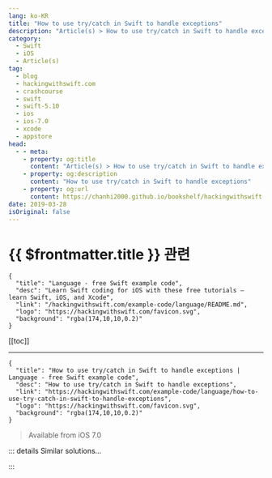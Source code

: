 ```yaml
---
lang: ko-KR
title: "How to use try/catch in Swift to handle exceptions"
description: "Article(s) > How to use try/catch in Swift to handle exceptions"
category:
  - Swift
  - iOS
  - Article(s)
tag: 
  - blog
  - hackingwithswift.com
  - crashcourse
  - swift
  - swift-5.10
  - ios
  - ios-7.0
  - xcode
  - appstore
head:
  - - meta:
    - property: og:title
      content: "Article(s) > How to use try/catch in Swift to handle exceptions"
    - property: og:description
      content: "How to use try/catch in Swift to handle exceptions"
    - property: og:url
      content: https://chanhi2000.github.io/bookshelf/hackingwithswift.com/example-code/language/how-to-use-try-catch-in-swift-to-handle-exceptions.html
date: 2019-03-28
isOriginal: false
---
```


# {{ $frontmatter.title }} 관련

```component VPCard
{
  "title": "Language - free Swift example code",
  "desc": "Learn Swift coding for iOS with these free tutorials – learn Swift, iOS, and Xcode",
  "link": "/hackingwithswift.com/example-code/language/README.md",
  "logo": "https://hackingwithswift.com/favicon.svg",
  "background": "rgba(174,10,10,0.2)"
}
```

[[toc]]

---

```component VPCard
{
  "title": "How to use try/catch in Swift to handle exceptions | Language - free Swift example code",
  "desc": "How to use try/catch in Swift to handle exceptions",
  "link": "https://hackingwithswift.com/example-code/language/how-to-use-try-catch-in-swift-to-handle-exceptions",
  "logo": "https://hackingwithswift.com/favicon.svg",
  "background": "rgba(174,10,10,0.2)"
}
```

> Available from iOS 7.0

<!-- TODO: 작성 -->

<!-- 
The try/catch syntax was added in Swift 2.0 to make exception handling clearer and safer. It's made up of three parts: `do` starts a block of code that might fail, `catch` is where execution gets transferred if any errors occur, and any function calls that might fail need to be called using `try`.

Here's a working example that loads an input.txt file from the app bundle into a string:

```swift
if let filename = Bundle.main.path(forResource: "input", ofType: "txt") {
    do {
        let str = try String(contentsOfFile: filename)
        print(str)
    } catch {
        print("The file could not be loaded")
    }
}
```

There are two other ways of using `try`, but neither are really recommended. The first is like this:

```swift
let filename = "somefile.txt"
let str = try! String(contentsOfFile: filename)
```

Note the exclamation mark: `try!`. This means "I realize this call might throw an exception, but trust me: it never, ever will." This is useful only if you're 100% sure the call is safe. In our example we're loading a file from the app bundle, and if that file isn't there it means our app is corrupted, so it's OK to use here. You don't need do/catch when you use `try!`.

The second option is `try?` which means "if this call throws an exception, just return nil instead." This is closer to the Objective-C way of handling errors, which was a bit scruffy. If this is your preferred way of handling errors, then go for it! You don't need do/catch when use `try?`, but you should check and unwrap the result carefully.

-->

::: details Similar solutions…

<!--
/example-code/system/how-to-handle-the-https-requirements-in-ios-with-app-transport-security">How to handle the HTTPS requirements in iOS with App Transport Security 
/example-code/language/how-to-handle-unknown-properties-and-methods-using-dynamicmemberlookup">How to handle unknown properties and methods using @dynamicMemberLookup 
/quick-start/concurrency/how-to-handle-different-result-types-in-a-task-group">How to handle different result types in a task group 
/quick-start/swiftui/how-to-handle-pinch-to-zoom-for-views">How to handle pinch to zoom for views 
/quick-start/concurrency/how-to-call-an-async-function-using-async-let">How to call an async function using async let</a>
-->

:::


